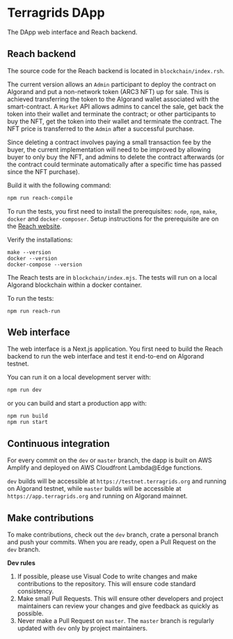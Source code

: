 # Terragrids DApp
The DApp web interface and Reach backend.

## Reach backend
The source code for the Reach backend is located in `blockchain/index.rsh`.

The current version allows an `Admin` participant to deploy the contract on Algorand and put a non-network token (ARC3 NFT) up for sale. This is achieved transferring the token to the Algorand wallet associated with the smart-contract. A `Market` API allows admins to cancel the sale, get back the token into their wallet and terminate the contract; or other participants to buy the NFT, get the token into their wallet and terminate the contract. The NFT price is transferred to the `Admin` after a successful purchase.

Since deleting a contract involves paying a small transaction fee by the buyer, the current implementation will need to be improved by allowing buyer to only buy the NFT, and admins to delete the contract afterwards (or the contract could terminate automatically after a specific time has passed since the NFT purchase).

Build it with the following command:
```bash
npm run reach-compile
```

To run the tests, you first need to install the prerequisites: `node`, `npm`, `make`, `docker` and `docker-composer`.
Setup instructions for the prerequisite are on the [Reach website](https://docs.reach.sh/quickstart/#quickstart).

Verify the installations:
```
make --version
docker --version
docker-compose --version
```

The Reach tests are in `blockchain/index.mjs`. The tests will run on a local Algorand blockchain within a docker container.

To run the tests:
```
npm run reach-run
```

## Web interface
The web interface is a Next.js application. You first need to build the Reach backend to run the web interface and test it end-to-end on Algorand testnet.

You can run it on a local development server with:
```bash
npm run dev
```
or you can build and start a production app with:
```
npm run build
npm run start
```

## Continuous integration
For every commit on the `dev` or `master` branch, the dapp is built on AWS Amplify and deployed on AWS Cloudfront Lambda@Edge functions.

`dev` builds will be accessible at `https://testnet.terragrids.org` and running on Algorand testnet, while `master` builds will be accessible at `https://app.terragrids.org` and running on Algorand mainnet. 

## Make contributions
To make contributions, check out the `dev` branch, crate a personal branch and push your commits. When you are ready, open a Pull Request on the `dev` branch.

**Dev rules**
1. If possible, please use Visual Code to write changes and make contributions to the repository. This will ensure code standard consistency.
2. Make small Pull Requests. This will ensure other developers and project maintainers can review your changes and give feedback as quickly as possible. 
3. Never make a Pull Request on `master`. The `master` branch is regularly updated with `dev` only by project maintainers. 